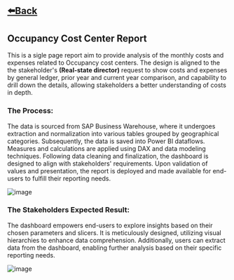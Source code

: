## [⬅️Back](./)

## Occupancy Cost Center Report

This is a sigle page report aim to provide analysis of the monthly costs and expenses related to Occupancy cost centers. The design is aligned to the the stakeholder's **(Real-state director)** request to show costs and expenses by general ledger, prior year and current year comparison, and capability to drill down the details, allowing stakeholders a better understanding of costs in depth. 

### The Process: 

The data is sourced from SAP Business Warehouse, where it undergoes extraction and normalization into various tables grouped by geographical categories. Subsequently, the data is saved into Power BI dataflows. Measures and calculations are applied using DAX and data modeling techniques. Following data cleaning and finalization, the dashboard is designed to align with stakeholders' requirements. Upon validation of values and presentation, the report is deployed and made available for end-users to fulfill their reporting needs.

![image](https://github.com/greatcyan/cyrus-baruc-data-analytics-portfolio/assets/95137493/182f57a4-6fe6-4aab-a8ef-b3cd32206dfc)

### The Stakeholders Expected Result:

The dashboard empowers end-users to explore insights based on their chosen parameters and slicers. It is meticulously designed, utilizing visual hierarchies to enhance data comprehension. Additionally, users can extract data from the dashboard, enabling further analysis based on their specific reporting needs.

![image](https://github.com/greatcyan/cyrus-baruc-data-analytics-portfolio/assets/95137493/8cd98ece-bc3a-4629-995c-999198e475d6)

